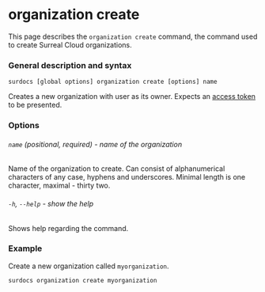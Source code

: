 # organization create

This page describes the `organization create` command, the command used to create Surreal Cloud organizations.

### General description and syntax

`surdocs [global options] organization create [options] name`

Creates a new organization with user as its owner. Expects an [access token](docs/cli/global-options#access-tokens "Access tokens") to be presented.

### Options

###### `name` (positional, required) - name of the organization

Name of the organization to create. Can consist of alphanumerical characters of any case, hyphens and underscores. Minimal length is one character, maximal - thirty two.

###### `-h`, `--help` - show the help

Shows help regarding the command.

### Example

Create a new organization called `myorganization`.

```
surdocs organization create myorganization
```
